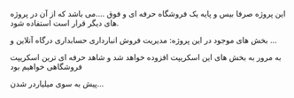 این پروژه صرفا بیس و پایه یک فروشگاه حرفه ای و فوق ....می باشد که از آن در پروژه های دیگر قرار است استفاده شود.

بخش های موجود در این پروژه:
مدیریت فروش
انبارداری
حسابداری
درگاه آنلاین
و ...

به مرور به بخش های این اسکریپت افزوده خواهد شد و شاهد حرفه ای ترین اسکریپت فروشگاهی خواهیم بود

پیش به سوی میلیاردر شدن...

